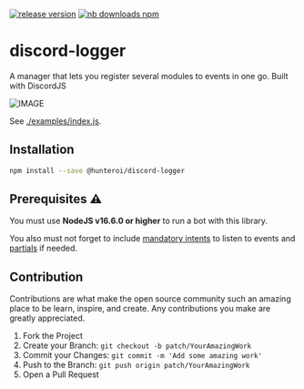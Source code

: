 <a href="https://www.npmjs.com/@hunteroi/discord-logger"><img src="https://img.shields.io/github/v/release/hunteroi/discord-logger?style=for-the-badge" alt="release version"/></a>
<a href="https://www.npmjs.com/@hunteroi/discord-logger"><img src="https://img.shields.io/npm/dt/@hunteroi/discord-logger?style=for-the-badge" alt="nb downloads npm"/></a>

# discord-logger

A manager that lets you register several modules to events in one go. Built with DiscordJS

![IMAGE](https://raw.githubusercontent.com/HunteRoi/discord-logger/master/assets/example.gif)

See [./examples/index.js](https://github.com/hunteroi/discord-logger/tree/master/examples/index.js).

## Installation

```sh
npm install --save @hunteroi/discord-logger
```

## Prerequisites ⚠️

You must use **NodeJS v16.6.0 or higher** to run a bot with this library.

You also must not forget to include [mandatory intents](#mandatory-intents) to listen to events and [partials](#partials) if needed.

## Contribution

Contributions are what make the open source community such an amazing place to be learn, inspire, and create. Any contributions you make are greatly appreciated.

1. Fork the Project
2. Create your Branch: `git checkout -b patch/YourAmazingWork`
3. Commit your Changes: `git commit -m 'Add some amazing work'`
4. Push to the Branch: `git push origin patch/YourAmazingWork`
5. Open a Pull Request
